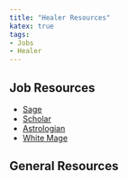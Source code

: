 ```yaml
---
title: "Healer Resources"
katex: true
tags:
- Jobs
- Healer
---
```

## Job Resources
- [Sage](notes/Sage)
- [Scholar](notes/Scholar)
- [Astrologian](notes/Astrologian)
- [White Mage](notes/White%20Mage)

## General Resources